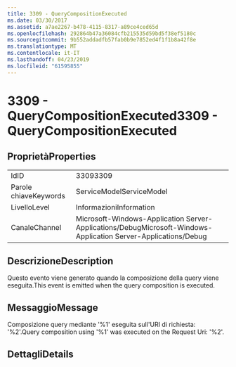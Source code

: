 ```yaml
---
title: 3309 - QueryCompositionExecuted
ms.date: 03/30/2017
ms.assetid: a7ae2267-b478-4115-8317-a89ce4ced65d
ms.openlocfilehash: 292864b47a36084cfb215535d59bd5f38ef5180c
ms.sourcegitcommit: 9b552addadfb57fab0b9e7852ed4f1f1b8a42f8e
ms.translationtype: MT
ms.contentlocale: it-IT
ms.lasthandoff: 04/23/2019
ms.locfileid: "61595855"
---
```

# <a name="3309---querycompositionexecuted"></a><span data-ttu-id="add27-102">3309 - QueryCompositionExecuted</span><span class="sxs-lookup"><span data-stu-id="add27-102">3309 - QueryCompositionExecuted</span></span>
## <a name="properties"></a><span data-ttu-id="add27-103">Proprietà</span><span class="sxs-lookup"><span data-stu-id="add27-103">Properties</span></span>  
  
|||  
|-|-|  
|<span data-ttu-id="add27-104">Id</span><span class="sxs-lookup"><span data-stu-id="add27-104">ID</span></span>|<span data-ttu-id="add27-105">3309</span><span class="sxs-lookup"><span data-stu-id="add27-105">3309</span></span>|  
|<span data-ttu-id="add27-106">Parole chiave</span><span class="sxs-lookup"><span data-stu-id="add27-106">Keywords</span></span>|<span data-ttu-id="add27-107">ServiceModel</span><span class="sxs-lookup"><span data-stu-id="add27-107">ServiceModel</span></span>|  
|<span data-ttu-id="add27-108">Livello</span><span class="sxs-lookup"><span data-stu-id="add27-108">Level</span></span>|<span data-ttu-id="add27-109">Informazioni</span><span class="sxs-lookup"><span data-stu-id="add27-109">Information</span></span>|  
|<span data-ttu-id="add27-110">Canale</span><span class="sxs-lookup"><span data-stu-id="add27-110">Channel</span></span>|<span data-ttu-id="add27-111">Microsoft-Windows-Application Server-Applications/Debug</span><span class="sxs-lookup"><span data-stu-id="add27-111">Microsoft-Windows-Application Server-Applications/Debug</span></span>|  
  
## <a name="description"></a><span data-ttu-id="add27-112">Descrizione</span><span class="sxs-lookup"><span data-stu-id="add27-112">Description</span></span>  
 <span data-ttu-id="add27-113">Questo evento viene generato quando la composizione della query viene eseguita.</span><span class="sxs-lookup"><span data-stu-id="add27-113">This event is emitted when the query composition is executed.</span></span>  
  
## <a name="message"></a><span data-ttu-id="add27-114">Messaggio</span><span class="sxs-lookup"><span data-stu-id="add27-114">Message</span></span>  
 <span data-ttu-id="add27-115">Composizione query mediante '%1' eseguita sull'URI di richiesta: '%2'.</span><span class="sxs-lookup"><span data-stu-id="add27-115">Query composition using '%1' was executed on the Request Uri: '%2'.</span></span>  
  
## <a name="details"></a><span data-ttu-id="add27-116">Dettagli</span><span class="sxs-lookup"><span data-stu-id="add27-116">Details</span></span>
